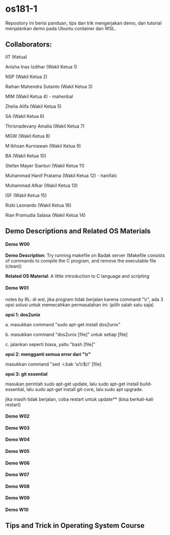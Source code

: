 # os181-1

Repository ini berisi panduan, tips dan trik mengerjakan demo, dan tutorial menjalankan demo pada Ubuntu container dan WSL.

## Collaborators:
IIT (Ketua)

Anisha Inas Izdihar (Wakil Ketua 1)

NSP (Wakil Ketua 2)

Raihan Mahendra Sutanto (Wakil Ketua 3)

MIM (Wakil Ketua 4) - mahenbal

Zhelia Alifa (Wakil Ketua 5)

SA (Wakil Ketua 6)

Thrisnadevany Amalia (Wakil Ketua 7)

MGW (Wakil Ketua 8)

M Ikhsan Kurniawan (Wakil Ketua 9)

BA (Wakil Ketua 10)

Stefan Mayer Sianturi (Wakil Ketua 11)

Muhammad Hanif Pratama (Wakil Ketua 12) - hanifalc

Muhammad Afkar (Wakil Ketua 13)

ISF (Wakil Ketua 15)

Rizki Leonardo (Wakil Ketua 16)

Rian Pramudia Salasa (Wakil Ketua 14)

## Demo Descriptions and Related OS Materials

#### Demo W00
**Demo Description**: Try running makefile on Badak server
(Makefile consists of commands to compile the C program, and remove the executable file (clean))

**Related OS Material**: A little introduction to C language and scripting

#### Demo W01
notes by RL: di wsl, jika program tidak berjalan karena command "\r", ada 3 opsi solusi untuk memecahkan permasalahan ini: (pilih salah satu saja)

**opsi 1: dos2unix**

a. masukkan command "sudo apt-get install dos2unix"

b. masukkan command "dos2unix [file]" untuk setiap [file]

c. jalankan seperti biasa, yaitu "bash [file]"

**opsi 2: mengganti semua error dari "\r"**

masukkan command "sed -i.bak 's/\r$//' [file]

**opsi 3: git essential**

masukan perintah sudo apt-get update, lalu sudo apt-get install build-essential, lalu sudo apt-get install git-core, lalu sudo apt upgrade.

jika masih tidak berjalan, coba restart untuk update** (bisa berkali-kali restart)
#### Demo W02
#### Demo W03
#### Demo W04
#### Demo W05
#### Demo W06
#### Demo W07
#### Demo W08
#### Demo W09
#### Demo W10

## Tips and Trick in Operating System Course
